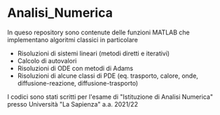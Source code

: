 # Analisi_Numerica
In queso repository sono contenute delle funzioni MATLAB che implementano algoritmi classici in particolare
  - Risoluzioni di sistemi lineari (metodi diretti e iterativi)
  - Calcolo di autovalori
  - Risoluzioni di ODE con metodi di Adams
  - Risoluzioni di alcune classi di PDE (eq. trasporto, calore, onde, diffusione-reazione, diffusione-trasporto)


I codici sono stati scritti per l'esame di "Istituzione di Analisi Numerica" presso Università "La Sapienza" a.a. 2021/22

